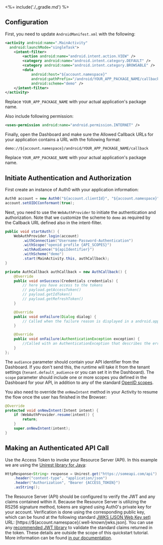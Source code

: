 <%= include('./_gradle.md') %>

## Configuration

First, you need to update `AndroidManifest.xml` with the following:

```xml
<activity android:name=".MainActivity"
  android:launchMode="singleTask">
    <intent-filter>
        <action android:name="android.intent.action.VIEW" />
        <category android:name="android.intent.category.DEFAULT" />
        <category android:name="android.intent.category.BROWSABLE" />
        <data
            android:host="${account.namespace}"
            android:pathPrefix="/android/YOUR_APP_PACKAGE_NAME/callback"
            android:scheme="demo" />
    </intent-filter>
</activity>
```

Replace `YOUR_APP_PACKAGE_NAME` with your actual application's package name.


Also include following permission:

```xml
<uses-permission android:name="android.permission.INTERNET" />
```

Finally, open the Dashboard and make sure the Allowed Callback URLs for your application contains a URL with the following format:

`demo://${account.namespace}/android/YOUR_APP_PACKAGE_NAME/callback`

Replace `YOUR_APP_PACKAGE_NAME` with your actual application's package name.


## Initiate Authentication and Authorization

First create an instance of Auth0 with your application information:

```java
Auth0 account = new Auth0("${account.clientId}", "${account.namespace}");
account.setOIDCConformant(true);
```

Next, you need to use the `WebAuthProvider` to initiate the authentication and authorization. Note that we customize the scheme to `demo` as required by the Callback URL defined also in the intent-filter.

```java
public void startAuth() {
    WebAuthProvider.login(account)
        .withConnection("Username-Password-Authentication")
        .withScope("openid profile {API_SCOPES}")
        .withAudience("${apiIdentifier}")
        .withScheme("demo")
        .start(MainActivity.this, authCallback);
}

private AuthCallback authCallback = new AuthCallback() {
    @Override
    public void onSuccess(Credentials credentials) {
        // here you have access to the tokens
        // payload.getAccessToken()
        // payload.getIdToken()
        // payload.getRefreshToken()
    }

    @Override
    public void onFailure(Dialog dialog) {
        // Called when the failure reason is displayed in a android.app.Dialog
    }

    @Override
    public void onFailure(AuthenticationException exception) {
        //Called with an AuthenticationException that describes the error
    }
};
```

The `audience` parameter should contain your API identifier from the Dashboard. If you don't send this, the runtime will take it from the tenant settings (`tenant.default_audience` or you can set it in the Dashboard). The `scope` parameter should include one or more scopes you defined in the Dashboard for your API, in addition to any of the standard [OpenID scopes](https://auth0.com/docs/scopes).

You also need to override the `onNewIntent` method in your Activity to resume the flow once the user has finished in the Browser:

```java
@Override
protected void onNewIntent(Intent intent) {
    if (WebAuthProvider.resume(intent)) {
        return;
    }
    super.onNewIntent(intent);
}
```

## Making an Authenticated API Call

Use the Access Token to invoke your Resource Server (API). In this example we are using the [Unirest library for Java](http://unirest.io/java.html):

```java
HttpResponse<String> response = Unirest.get("https://someapi.com/api")
    .header("content-type", "application/json")
    .header("Authorization", "Bearer {ACCESS_TOKEN}")
    .asString();
```

The Resource Server (API) should be configured to verify the JWT and any claims contained within it. Because the Resource Server is utilizing the RS256 signature method, tokens are signed using Auth0's private key for your account. Verification is done using the corresponding public key, which can be found at the following standard [JWKS (JSON Web Key set)](https://self-issued.info/docs/draft-ietf-jose-json-web-key.html) URL: [https://${account.namespace}/.well-known/jwks.json]. You can use any [recommended JWT library](https://jwt.io) to validate the standard claims returned in the token. These details are outside the scope of this quickstart tutorial. More information can be found [in our documentation](https://auth0.com/docs/api-auth/config/asking-for-access-tokens).
